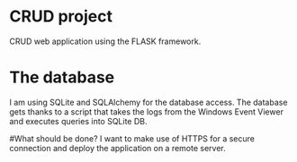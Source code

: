 # CRUD project 
 CRUD web application using the FLASK framework. 
 
# The database
I am using SQLite and SQLAlchemy for the database access.
The database gets thanks to a script that takes the logs from the Windows Event Viewer and executes queries into SQLite DB.

#What should be done?
I want to make use of HTTPS for a secure connection and deploy the application on a remote server.

